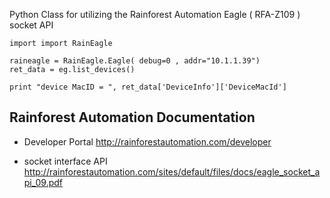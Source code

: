 
Python Class for utilizing the Rainforest Automation Eagle ( RFA-Z109 ) socket API


    import import RainEagle

    raineagle = RainEagle.Eagle( debug=0 , addr="10.1.1.39")
    ret_data = eg.list_devices()

    print "device MacID = ", ret_data['DeviceInfo']['DeviceMacId']




Rainforest Automation Documentation
-----------------------------------

* Developer Portal http://rainforestautomation.com/developer


* socket interface  API http://rainforestautomation.com/sites/default/files/docs/eagle_socket_api_09.pdf
 

